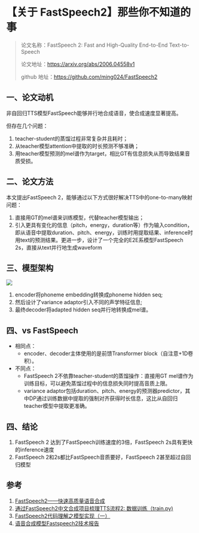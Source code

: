 # 【关于 FastSpeech2】那些你不知道的事

> 论文名称：FastSpeech 2: Fast and High-Quality End-to-End Text-to-Speech
> 
> 论文地址：https://arxiv.org/abs/2006.04558v1
> 
> github 地址：https://github.com/ming024/FastSpeech2

## 一、论文动机

非自回归TTS模型FastSpeech能够并行地合成语音，使合成速度显著提高。

但存在几个问题：

1. teacher-student的蒸馏过程非常复杂并且耗时；
2. 从teacher模型attention中提取的时长预测不够准确；
3. 用teacher模型预测的mel谱作为target，相比GT有信息损失从而导致结果音质受损。

## 二、论文方法

本文提出FastSpeech 2，能够通过以下方式很好解决TTS中的one-to-many映射问题：

1. 直接用GT的mel谱来训练模型，代替teacher模型输出；
2. 引入更具有变化的信息（pitch，energy，duration等）作为输入condition，即从语音中提取duration、pitch、energy，训练时用提取结果、inference时用text的预测结果。更进一步，设计了一个完全的E2E系模型FastSpeech 2s，直接从text并行地生成waveform

## 三、模型架构

![](img/微信截图_20221127011414.png)

1. encoder将phoneme embedding转换成phoneme hidden seq;
2. 然后设计了variance adaptor引入不同的声学特征信息;
3. 最终decoder将adapted hidden seq并行地转换成mel谱。

## 四、vs FastSpeech

- 相同点：
  - encoder、decoder主体使用的是前馈Transformer block（自注意+1D卷积）。
- 不同点：
  - FastSpeech 2不依靠teacher-student的蒸馏操作：直接用GT mel谱作为训练目标，可以避免蒸馏过程中的信息损失同时提高音质上限。
  - variance adaptor包括duration、pitch、energy的预测器predictor，其中DP通过训练数据中提取的强制对齐获得时长信息，这比从自回归teacher模型中提取更准确。


## 四、结论

1. FastSpeech 2 达到了FastSpeech训练速度的3倍，FastSpeech 2s具有更快的inference速度
2. FastSpeech 2和2s都比FastSpeech音质要好，FastSpeech 2甚至超过自回归模型

## 参考

1. [FastSpeech2——快速高质量语音合成](https://zhuanlan.zhihu.com/p/363808377)
2. [通过FastSpeech2中文合成项目梳理TTS流程2: 数据训练（train.py)](https://blog.csdn.net/weixin_42745601/article/details/120388860)
3. [FastSpeech2代码理解之模型实现（一）](https://blog.csdn.net/cool_numb/article/details/123992756)
4. [语音合成模型Fastspeech2技术报告](http://www.panjiangtao.cn/posts/Fastspeech2/)

